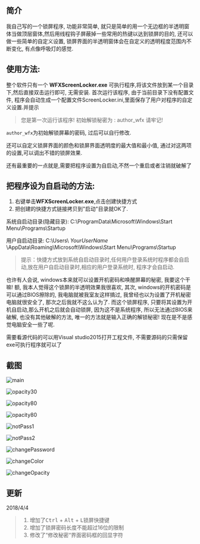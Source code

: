 ## 简介

我自己写的一个锁屏程序, 功能非常简单, 就只是简单的用一个无边框的半透明窗体当做顶层窗体,然后用线程钩子屏蔽掉一些常用的热键以达到锁屏的目的, 还可以做一些简单的自定义设置, 锁屏界面的半透明窗体会在自定义的透明程度范围内不断变化, 有点像呼吸灯的感觉.

## 使用方法:

整个软件只有一个 **WFXScreenLocker.exe**  可执行程序,将该文件放到某一个目录下,然后直接双击运行即可, 无需安装. 首次运行该程序, 由于当前目录下没有配置文件, 程序会自动生成一个配置文件ScreenLocker.ini,里面保存了用户对程序的自定义设置.并提示

>您是第一次运行该程序!
>初始解锁秘密为 : author_wfx 
>请牢记!

`author_wfx`为初始解锁屏幕的密码, 过后可以自行修改.

还可以自定义锁屏界面的颜色和锁屏界面透明度的最大值和最小值, 通过对这两项的设置,可以调出不错的锁屏效果.

还有最重要的一点就是,需要把程序设置为自启动,不然一个重启或者注销就破解了

## 把程序设为自启动的方法:

1. 右键单击**WFXScreenLocker.exe**,点击创建快捷方式
2. 把创建的快捷方式链接拷贝到"启动"目录就OK了.

系统自启动目录(隐藏目录):
C:\ProgramData\Microsoft\Windows\Start Menu\Programs\Startup

用户自启动目录:
C:\Users\ _YourUserName_ \AppData\Roaming\Microsoft\Windows\Start Menu\Programs\Startup

>提示：快捷方式放到系统自启动目录时,任何用户登录系统时程序都会自启动,放在用户自启动目录时,相应的用户登录系统时, 程序才会自启动.

也许有人会说, windows本来就可以设置开机密码和唤醒屏幕的秘密, 我要这个干嘛! 额, 我本人觉得这个锁屏的半透明效果我很喜欢, 其次, windows的开机密码是可以通过BIOS擦除的, 我电脑就被我室友这样搞过, 我曾经也以为设置了开机秘密电脑就很安全了, 那次之后我就不这么认为了.
而这个锁屏程序, 只要将其设置为开机自启动,那么开机之后就会自动锁屏, 因为这不是系统程序, 所以无法通过BIOS来破解, 也没有其他破解的方法, 唯一的方法就是输入正确的解锁秘密! 现在是不是感觉电脑安全一些了呢.

需要看源代码的可以用Visual studio2015打开工程文件, 不需要源码的只需保留exe可执行程序就可以了

## 截图

![main](https://github.com/faxinwang/WFXScreenLocker/raw/master/imgs/main.png '主界面')

![opacity30](https://github.com/faxinwang/WFXScreenLocker/raw/master/imgs/opacity30.png '不透明度为30%')

![opacity80](https://github.com/faxinwang/WFXScreenLocker/raw/master/imgs/opacity80.png '不透明度为80%')

![opacity80](https://github.com/faxinwang/WFXScreenLocker/raw/master/imgs/opacity100.png '不透明')

![notPass1](https://github.com/faxinwang/WFXScreenLocker/raw/master/imgs/notPass1.png '输入密码错误1')

![notPass2](https://github.com/faxinwang/WFXScreenLocker/raw/master/imgs/notPass2.png '输入密码错误2')

![changePassword](https://github.com/faxinwang/WFXScreenLocker/raw/master/imgs/changePassword.png '修改解锁密码')

![changeColor](https://github.com/faxinwang/WFXScreenLocker/raw/master/imgs/changeColor.png '修改锁屏颜色')

![changeOpacity](https://github.com/faxinwang/WFXScreenLocker/raw/master/imgs/changeOpacity.png '修改锁屏窗体透明度')

## 更新

2018/4/4

>1. 增加了<kbd>Ctrl</kbd> + <kbd>Alt</kbd> + <kbd>L</kbd>锁屏快捷键
>2. 增加了锁屏密码长度不能超过16位的限制
>3. 修改了“修改秘密“界面密码框的回显字符